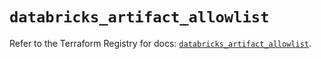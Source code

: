 # `databricks_artifact_allowlist`

Refer to the Terraform Registry for docs: [`databricks_artifact_allowlist`](https://registry.terraform.io/providers/databricks/databricks/1.92.0/docs/resources/artifact_allowlist).
